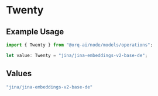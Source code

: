 # Twenty

## Example Usage

```typescript
import { Twenty } from "@orq-ai/node/models/operations";

let value: Twenty = "jina/jina-embeddings-v2-base-de";
```

## Values

```typescript
"jina/jina-embeddings-v2-base-de"
```
